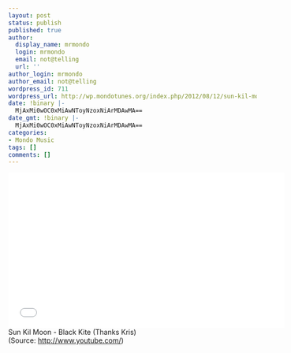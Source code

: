 ```yaml
---
layout: post
status: publish
published: true
author:
  display_name: mrmondo
  login: mrmondo
  email: not@telling
  url: ''
author_login: mrmondo
author_email: not@telling
wordpress_id: 711
wordpress_url: http://wp.mondotunes.org/index.php/2012/08/12/sun-kil-moon-ck-kite-thanks-kris/
date: !binary |-
  MjAxMi0wOC0xMiAwNToyNzoxNiArMDAwMA==
date_gmt: !binary |-
  MjAxMi0wOC0xMiAwNToyNzoxNiArMDAwMA==
categories:
- Mondo Music
tags: []
comments: []
---
```

<iframe width="560" height="315" src="//www.youtube.com/embed/dJU7kKcNNk0" frameborder="0"> </iframe>
Sun Kil Moon - Black Kite
(Thanks Kris)
<div class="attribution">(<span>Source:</span> <a href="http://www.youtube.com/">http://www.youtube.com/</a>)</div>
